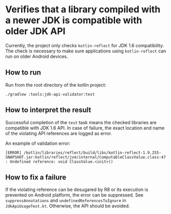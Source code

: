 # Verifies that a library compiled with a newer JDK is compatible with older JDK API

Currently, the project only checks `kotlin-reflect` for JDK 1.6 compatibility.
The check is necessary to make sure applications using `kotlin-reflect` can run on older Android devices.

## How to run

Run from the root directory of the kotlin project:

`./gradlew :tools:jdk-api-validator:test`

## How to interpret the result

Successful completion of the `test` task means the checked libraries are compatible with JDK 1.6 API.
In case of failure, the exact location and name of the violating API references are logged as error.

An example of validation error:

`[ERROR] /kotlin/libraries/reflect/build/libs/kotlin-reflect-1.9.255-SNAPSHOT.jar:kotlin/reflect/jvm/internal/ComputableClassValue.class:47: Undefined reference: void ClassValue.<init>()`

## How to fix a failure

If the violating reference can be desugared by R8 or its execution is prevented on Android platform,
the error can be suppressed. See `suppressAnnotations` and `undefinedReferencesToIgnore` in `JdkApiUsageTest.kt`.
Otherwise, the API should be avoided.

